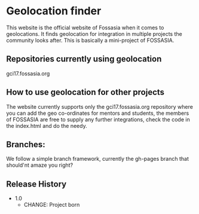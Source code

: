 # Geolocation finder
This website is the official website of Fossasia when it comes to geolocations. It finds geolocation for integration in multiple projects 
the community looks after. This is basically a mini-project of FOSSASIA.

## Repositories currently using geolocation
gci17.fossasia.org

## How to use geolocation for other projects
The website currently supports only the gci17.fossasia.org repository where you can add the geo co-ordinates for mentors and students, the
members of FOSSASIA are free to supply any further integrations, check the code in the index.html and do the needy.

## Branches:
We follow a simple branch framework, currently the gh-pages branch that should'nt amaze you right?

## Release History
* 1.0
    * CHANGE: Project born
